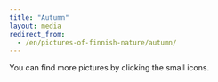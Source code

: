 ```yaml
---
title: "Autumn"
layout: media
redirect_from:
  - /en/pictures-of-finnish-nature/autumn/
---
```


You can find more pictures by clicking the small icons.
